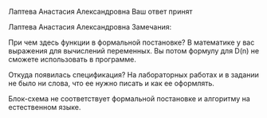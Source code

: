 Лаптева Анастасия Александровна
Ваш ответ  принят

Лаптева Анастасия Александровна
Замечания:

При чем здесь функции в формальной постановке? В математике у вас выражения для вычислений переменных. Вы потом формулу для D(n) не сможете использовать в программе.

Откуда появилась спецификация? На лабораторных работах и в задании не было ни слова, что ее нужно писать и как ее оформлять.

Блок-схема не соответствует формальной постановке и алгоритму на естественном языке.
